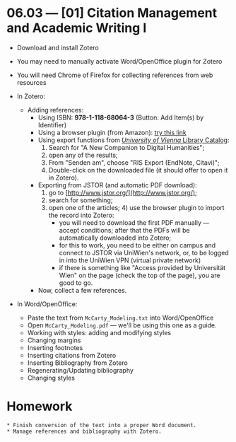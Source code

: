 # 06.03 — [01] Citation Management and Academic Writing I

* Download and install Zotero
* You may need to manually activate Word/OpenOffice plugin for Zotero
* You will need Chrome of Firefox for collecting references from web resources

* In Zotero:
	* Adding references:
		* Using ISBN: **978-1-118-68064-3** (Button: Add Item(s) by Identifier)
		* Using a browser plugin (from Amazon): [try this link](https://www.amazon.com/Companion-Humanities-Blackwell-Companions-Literature/dp/1118680642/ref=sr_1_1?ie=UTF8&qid=1494007367&sr=8-1&keywords=A+Companion+to+Digital+Humanities)
		* Using export functions from [*University of Vienna* Library Catalog](https://usearch.univie.ac.at/primo_library/libweb/action/search.do?vid=UWI&afterTimeout=A19EEEF38BD9EA6A9822996C123F1623&dscnt=1):
			1) Search for "A New Companion to Digital Humanities";
			2) open any of the results;
			3) From "Senden am", choose "RIS Export (EndNote, Citavi)";
			4) Double-click on the downloaded file (it should offer to open it in Zotero).
		* Exporting from JSTOR (and automatic PDF download):
			1) go to [http://www.jstor.org/](http://www.jstor.org/);
			2) search for something;
			3) open one of the articles; 4) use the browser plugin to import the record into Zotero:
				- you will need to download the first PDF manually — accept conditions; after that the PDFs will be automatically downloaded into Zotero;
				- for this to work, you need to be either on campus and connect to JSTOR via UniWien's network, or, to be logged in into the UniWien VPN (virtual private network)
				- if there is something like "Access provided by Universität Wien" on the page (check the top of the page), you are good to go.
		* Now, collect a few references.
* In Word/OpenOffice:
	* Paste the text from `McCarty_Modeling.txt` into Word/OpenOffice
	* Open `McCarty_Modeling.pdf` — we'll be using this one as a guide.
	* Working with styles: adding and modifying styles
	* Changing margins
	* Inserting footnotes
	* Inserting citations from Zotero
	* Inserting Bibliography from Zotero
	* Regenerating/Updating bibliography
	* Changing styles  

# Homework

	* Finish conversion of the text into a proper Word document.
	* Manage references and bibliography with Zotero.